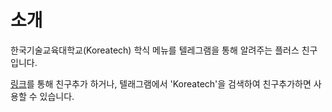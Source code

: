# 소개

한국기술교육대학교(Koreatech) 학식 메뉴를 텔레그램을 통해 알려주는 플러스 친구입니다.

[링크](t.me/KoreatechBot)를 통해 친구추가 하거나, 텔래그램에서 'Koreatech'을 검색하여 친구추가하면 사용할 수 있습니다.
